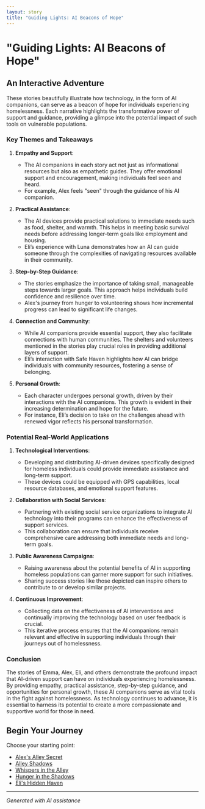 ```yaml
---
layout: story
title: "Guiding Lights: AI Beacons of Hope"
---
```


# "Guiding Lights: AI Beacons of Hope"

## An Interactive Adventure

These stories beautifully illustrate how technology, in the form of AI companions, can serve as a beacon of hope for individuals experiencing homelessness. Each narrative highlights the transformative power of support and guidance, providing a glimpse into the potential impact of such tools on vulnerable populations.

### Key Themes and Takeaways

1. **Empathy and Support**:
   - The AI companions in each story act not just as informational resources but also as empathetic guides. They offer emotional support and encouragement, making individuals feel seen and heard.
   - For example, Alex feels "seen" through the guidance of his AI companion.

2. **Practical Assistance**:
   - The AI devices provide practical solutions to immediate needs such as food, shelter, and warmth. This helps in meeting basic survival needs before addressing longer-term goals like employment and housing.
   - Eli’s experience with Luna demonstrates how an AI can guide someone through the complexities of navigating resources available in their community.

3. **Step-by-Step Guidance**:
   - The stories emphasize the importance of taking small, manageable steps towards larger goals. This approach helps individuals build confidence and resilience over time.
   - Alex's journey from hunger to volunteering shows how incremental progress can lead to significant life changes.

4. **Connection and Community**:
   - While AI companions provide essential support, they also facilitate connections with human communities. The shelters and volunteers mentioned in the stories play crucial roles in providing additional layers of support.
   - Eli’s interaction with Safe Haven highlights how AI can bridge individuals with community resources, fostering a sense of belonging.

5. **Personal Growth**:
   - Each character undergoes personal growth, driven by their interactions with the AI companions. This growth is evident in their increasing determination and hope for the future.
   - For instance, Eli’s decision to take on the challenges ahead with renewed vigor reflects his personal transformation.

### Potential Real-World Applications

1. **Technological Interventions**:
   - Developing and distributing AI-driven devices specifically designed for homeless individuals could provide immediate assistance and long-term support.
   - These devices could be equipped with GPS capabilities, local resource databases, and emotional support features.

2. **Collaboration with Social Services**:
   - Partnering with existing social service organizations to integrate AI technology into their programs can enhance the effectiveness of support services.
   - This collaboration can ensure that individuals receive comprehensive care addressing both immediate needs and long-term goals.

3. **Public Awareness Campaigns**:
   - Raising awareness about the potential benefits of AI in supporting homeless populations can garner more support for such initiatives.
   - Sharing success stories like those depicted can inspire others to contribute to or develop similar projects.

4. **Continuous Improvement**:
   - Collecting data on the effectiveness of AI interventions and continually improving the technology based on user feedback is crucial.
   - This iterative process ensures that the AI companions remain relevant and effective in supporting individuals through their journeys out of homelessness.

### Conclusion

The stories of Emma, Alex, Eli, and others demonstrate the profound impact that AI-driven support can have on individuals experiencing homelessness. By providing empathy, practical assistance, step-by-step guidance, and opportunities for personal growth, these AI companions serve as vital tools in the fight against homelessness. As technology continues to advance, it is essential to harness its potential to create a more compassionate and supportive world for those in need.

## Begin Your Journey

Choose your starting point:

* [Alex's Alley Secret](./20221012_105602)
* [Alley Shadows](./20221011_005157)
* [Whispers in the Alley](./20221010_145455)
* [Hunger in the Shadows](./20221012_145451)
* [Eli's Hidden Haven](./20221010_111253)

---
*Generated with AI assistance*
